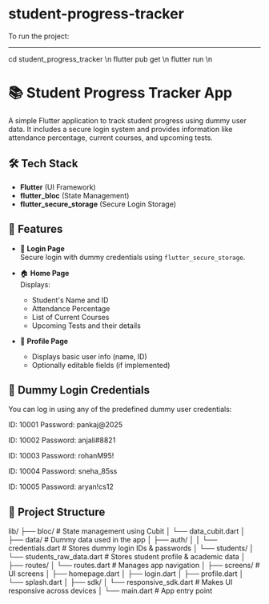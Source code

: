 # student-progress-tracker

To run the project:
- - - - - - - - - - - - - - - - - -
cd student_progress_tracker \n
flutter pub get \n
flutter run \n

# 📚 Student Progress Tracker App

A simple Flutter application to track student progress using dummy user data. It includes a secure login system and provides information like attendance percentage, current courses, and upcoming tests.

## 🛠️ Tech Stack

- **Flutter** (UI Framework)
- **flutter_bloc** (State Management)
- **flutter_secure_storage** (Secure Login Storage)

## 📱 Features

- 🔐 **Login Page**  
  Secure login with dummy credentials using `flutter_secure_storage`.

- 🏠 **Home Page**  
  Displays:
  - Student's Name and ID
  - Attendance Percentage
  - List of Current Courses
  - Upcoming Tests and their details

- 👤 **Profile Page**  
  - Displays basic user info (name, ID)
  - Optionally editable fields (if implemented)

## 🔑 Dummy Login Credentials

You can log in using any of the predefined dummy user credentials:

ID: 10001
Password: pankaj@2025

ID: 10002
Password: anjali#8821

ID: 10003
Password: rohanM95!

ID: 10004
Password: sneha_85ss

ID: 10005
Password: aryan!cs12


## 📂 Project Structure
lib/
├── bloc/ # State management using Cubit
│ └── data_cubit.dart
│
├── data/ # Dummy data used in the app
│ ├── auth/
│ │ └── credentials.dart # Stores dummy login IDs & passwords
│ └── students/
│ └── students_raw_data.dart # Stores student profile & academic data
│
├── routes/
│ └── routes.dart # Manages app navigation
│
├── screens/ # UI screens
│ ├── homepage.dart
│ ├── login.dart
│ ├── profile.dart
│ └── splash.dart
│
├── sdk/
│ └── responsive_sdk.dart # Makes UI responsive across devices
│
└── main.dart # App entry point
